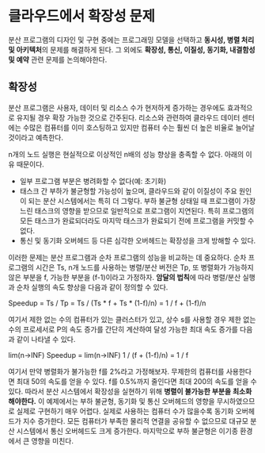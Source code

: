 # 클라우드에서 확장성 문제

분산 프로그램의 디자인 및 구현 중에는 프로그래밍 모델을 선택하고 **동시성, 병렬 처리 및 아키텍처**의 문제를 해결하게 된다. 그 외에도 **확장성, 통신, 이질성, 동기화, 내결함성 및 예약** 관련 문제를 논의해야한다.

## 확장성

분산 프로그램은 사용자, 데이터 및 리소스 수가 현저하게 증가하는 경우에도 효과적으로 유지될 경우 확장 가능한 것으로 간주된다. 리소스와 관련하여 클라우드 데이터 센터에는 수많은 컴퓨터를 이미 호스팅하고 있지만 컴퓨터 수는 훨씬 더 높은 비율로 늘어날 것이라고 예측한다.

n개의 노드 실행은 현실적으로 이상적인 n배의 성능 향상을 충족할 수 없다. 아래의 이유 때문이다.

- 일부 프로그램 부분은 병려화할 수 없다(예: 초기화)
- 태스크 간 부하가 불균형할 가능성이 높으며, 클라우드와 같이 이질성이 주요 원인이 되는 분산 시스템에서는 특히 더 그렇다. 부하 불균형 상태일 때 프로그램이 가장 느린 태스크의 영향을 받으므로 일반적으로 프로그램이 지연된다. 특히 프로그램의 모든 태스크가 완료되더라도 마지막 태스크가 완료되기 전에 프로그램을 커밋할 수 없다.
- 통신 및 동기화 오버헤드 등 다른 심각한 오버헤드는 확장성을 크게 방해할 수 있다.

이러한 문제는 분산 프로그램과 순차 프로그램의 성능을 비교하는 데 중요하다. 순차 프로그램의 시간은 Ts, n개 노드를 사용하는 병렬/분산 버전은 Tp, 또 병렬화가 가능하지 않은 부분을 f, 가능한 부분을 (f-1)이라고 가정하자. **암달의 법칙**에 따라 병렬/분산 실행과 순차 실행의 속도 향상을 다음과 같이 정의할 수 있다.

Speedup = Ts / Tp = Ts / (Ts * f + Ts * (1-f)/n) = 1 / f + (1-f)/n

여기서 제한 없는 수의 컴퓨터가 있는 클러스터가 있고, 상수 s를 사용할 경우 제한 없는 수의 프로세서로 P의 속도 증가를 간단히 계산하여 달성 가능한 최대 속도 증가를 다음과 같이 나타낼 수 있다.

lim(n->INF) Speedup = lim(n->INF) 1 / (f + (1-f)/n) = 1 / f

여기서 만약 병렬화가 불가능한 f를 2%라고 가정해보자. 무제한의 컴퓨터를 사용한다면 최대 50의 속도를 얻을 수 있다. f를 0.5%까지 줄인다면 최대 200의 속도를 얻을 수 있다. 따라서 분산 시스템에서 확장성을 실현하기 위해 **병렬이 불가능한 부분을 최소화 해야한다.** 이 예제에서는 부하 불균형, 동기화 및 통신 오버헤드의 영향을 무시하였으므로 실제로 구현하기 매우 어렵다. 실제로 사용하는 컴퓨터 수가 많을수록 동기화 오버헤드가 지수 증가한다. 모든 컴퓨터가 부족한 물리적 연결을 공유할 수 없으므로 대규모 분산 시스템에서 통신 오버헤드도 크게 증가한다. 마지막으로 부하 불균형은 이기종 환경에서 큰 영향을 미친다. 